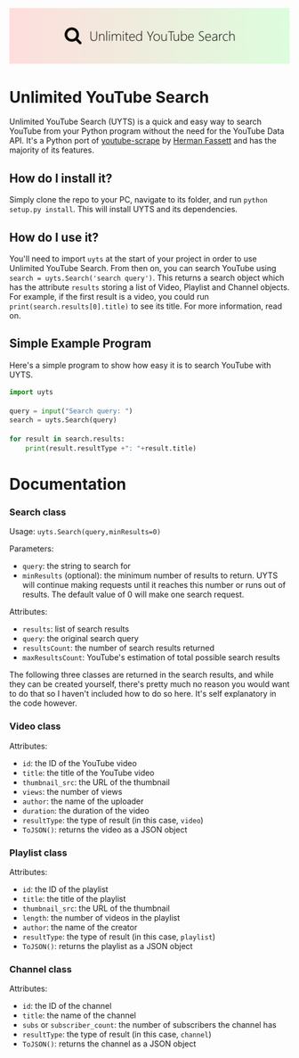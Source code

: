 ![UYTS Banner](images/banner.png)

# Unlimited YouTube Search
Unlimited YouTube Search (UYTS) is a quick and easy way to search YouTube from your Python program without the need for the YouTube Data API. It's a Python port of [youtube-scrape](https://github.com/HermanFassett/youtube-scrape) by [Herman Fassett](https://github.com/HermanFassett) and has the majority of its features.

## How do I install it?
Simply clone the repo to your PC, navigate to its folder, and run `python setup.py install`. This will install UYTS and its dependencies.

## How do I use it?
You'll need to import `uyts` at the start of your project in order to use Unlimited YouTube Search. From then on, you can search YouTube using `search = uyts.Search('search query')`. This returns a search object which has the attribute `results` storing a list of Video, Playlist and Channel objects. For example, if the first result is a video, you could run `print(search.results[0].title)` to see its title. For more information, read on.

## Simple Example Program
Here's a simple program to show how easy it is to search YouTube with UYTS.
```py
import uyts

query = input("Search query: ")
search = uyts.Search(query)

for result in search.results:
    print(result.resultType +": "+result.title)
```

# Documentation

### Search class
Usage: `uyts.Search(query,minResults=0)`

Parameters:
- `query`: the string to search for
- `minResults` (optional): the minimum number of results to return. UYTS will continue making requests until it reaches this number or runs out of results. The default value of 0 will make one search request.

Attributes:
- `results`: list of search results
- `query`: the original search query
- `resultsCount`: the number of search results returned
- `maxResultsCount`: YouTube's estimation of total possible search results

The following three classes are returned in the search results, and while they can be created yourself, there's pretty much no reason you would want to do that so I haven't included how to do so here. It's self explanatory in the code however.

### Video class
Attributes:
- `id`: the ID of the YouTube video
- `title`: the title of the YouTube video
- `thumbnail_src`: the URL of the thumbnail
- `views`: the number of views
- `author`: the name of the uploader
- `duration`: the duration of the video
- `resultType`: the type of result (in this case, `video`)
- `ToJSON()`: returns the video as a JSON object

### Playlist class
Attributes:
- `id`: the ID of the playlist
- `title`: the title of the playlist
- `thumbnail_src`: the URL of the thumbnail
- `length`: the number of videos in the playlist
- `author`: the name of the creator
- `resultType`: the type of result (in this case, `playlist`)
- `ToJSON()`: returns the playlist as a JSON object

### Channel class
Attributes:
- `id`: the ID of the channel
- `title`: the name of the channel
- `subs` or `subscriber_count`: the number of subscribers the channel has
- `resultType`: the type of result (in this case, `channel`)
- `ToJSON()`: returns the channel as a JSON object